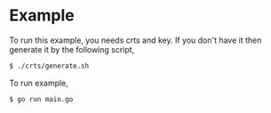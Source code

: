 # Example

To run this example, you needs crts and key. If you don't have it then generate it by the following script,

```bash
$ ./crts/generate.sh
```

To run example,

```bash
$ go run main.go
```

